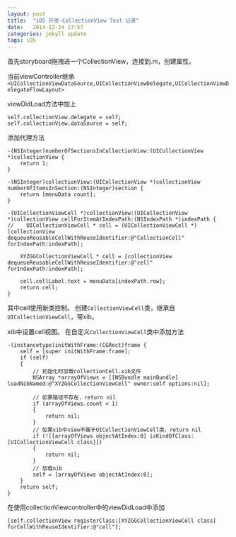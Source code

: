 ```yaml
---
layout: post
title:  "iOS 开发-CollectionView Test 记录"
date:   2014-12-24 17:57
categories: jekyll update
tags: iOS
---
```


首先storyboard拖拽进一个CollectionView，连接到.m，创建属性。

当前viewController继承
`<UICollectionViewDataSource,UICollectionViewDelegate,UICollectionViewDelegateFlowLayout>`

viewDidLoad方法中加上

```
self.collectionView.delegate = self;  
self.collectionView.dataSource = self;
```

添加代理方法

```
-(NSInteger)numberOfSectionsInCollectionView:(UICollectionView *)collectionView {
    return 1;
}

-(NSInteger)collectionView:(UICollectionView *)collectionView numberOfItemsInSection:(NSInteger)section {
    return [menuData count];
}

-(UICollectionViewCell *)collectionView:(UICollectionView *)collectionView cellForItemAtIndexPath:(NSIndexPath *)indexPath {
//    UICollectionViewCell * cell = (UICollectionViewCell *)[collectionView dequeueReusableCellWithReuseIdentifier:@"CollectionCell" forIndexPath:indexPath];
    
    XYZGGCollectionViewCell * cell = [collectionView dequeueReusableCellWithReuseIdentifier:@"cell" forIndexPath:indexPath];

    cell.cellLabel.text = menuData[indexPath.row];
    return cell;
}
```

其中cell使用新类控制。
创建`CollectionViewCell`类，继承自`UICollectionViewCell`，带xib。

xib中设置cell视图。
在自定义`CollectionViewCell`类中添加方法

```
-(instancetype)initWithFrame:(CGRect)frame {
    self = [super initWithFrame:frame];
    if (self)
    {
        // 初始化时加载collectionCell.xib文件
        NSArray *arrayOfViews = [[NSBundle mainBundle] loadNibNamed:@"XYZGGCollectionViewCell" owner:self options:nil];
        
        // 如果路径不存在，return nil
        if (arrayOfViews.count < 1)
        {
            return nil;
        }
        // 如果xib中view不属于UICollectionViewCell类，return nil
        if (![[arrayOfViews objectAtIndex:0] isKindOfClass:[UICollectionViewCell class]])
        {
            return nil;
        }
        // 加载nib
        self = [arrayOfViews objectAtIndex:0];
    }
    return self;
}
```

在使用collectionViewcontroller中的viewDidLoad中添加

```
[self.collectionView registerClass:[XYZGGCollectionViewCell class] forCellWithReuseIdentifier:@"cell"];
```